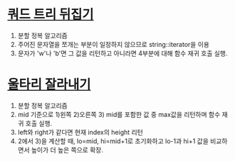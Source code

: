 # [쿼드 트리 뒤집기](https://www.algospot.com/judge/problem/read/QUADTREE)

1. 분할 정복 알고리즘
2. 주어진 문자열을 쪼개는 부분이 일정하지 않으므로 string::iterator을 이용
3. 문자가 'w'나 'b'면 그 값을 리턴하고 아니라면 4부분에 대해 함수 재귀 호출 실행.

# [울타리 잘라내기](https://www.algospot.com/judge/problem/read/FENCE)

1. 분할 정복 알고리즘
2. mid 기준으로 1)왼쪽 2)오른쪽 3) mid를 포함한 값 중 max값을 리턴하며 함수 재귀 호출 실행.
3. left와 right가 같다면 현재 index의 height 리턴
4. 2에서 3)을 계산할 때, lo=mid, hi=mid+1로 초기화하고 lo-1과 hi+1 값을 비교하면서 높이가 더 높은 쪽으로 확장.
